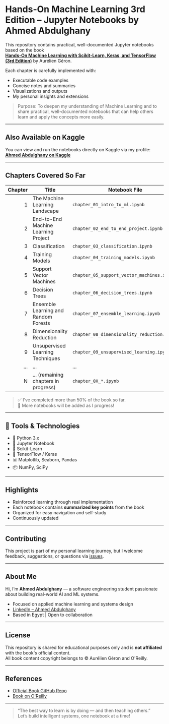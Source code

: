 # Hands-On Machine Learning 3rd Edition – Jupyter Notebooks by Ahmed Abdulghany

This repository contains practical, well-documented Jupyter notebooks based on the book  
**[Hands-On Machine Learning with Scikit-Learn, Keras, and TensorFlow (3rd Edition)](https://www.oreilly.com/library/view/hands-on-machine-learning/9781098125967/)** by Aurélien Géron.

Each chapter is carefully implemented with:
- Executable code examples
- Concise notes and summaries
- Visualizations and outputs
- My personal insights and extensions

> Purpose: To deepen my understanding of Machine Learning and to share practical, well-documented notebooks that can help others learn and apply the concepts more easily.

---

## Also Available on Kaggle

You can view and run the notebooks directly on Kaggle via my profile:  
**[Ahmed Abdulghany on Kaggle](https://www.kaggle.com/ahmedabdulghany)**

---

## Chapters Covered So Far

| Chapter | Title                                      | Notebook File                              | Notes |
|--------:|--------------------------------------------|--------------------------------------------|-------|
| 1       | The Machine Learning Landscape             | `chapter_01_intro_to_ml.ipynb`             | ✅     |
| 2       | End-to-End Machine Learning Project        | `chapter_02_end_to_end_project.ipynb`      | ✅     |
| 3       | Classification                             | `chapter_03_classification.ipynb`          | ✅     |
| 4       | Training Models                            | `chapter_04_training_models.ipynb`         | ✅     |
| 5       | Support Vector Machines                    | `chapter_05_support_vector_machines.ipynb` | ✅     |
| 6       | Decision Trees                             | `chapter_06_decision_trees.ipynb`          | ✅     |
| 7       | Ensemble Learning and Random Forests       | `chapter_07_ensemble_learning.ipynb`       | ✅     |
| 8       | Dimensionality Reduction                   | `chapter_08_dimensionality_reduction.ipynb`| ✅     |
| 9       | Unsupervised Learning Techniques           | `chapter_09_unsupervised_learning.ipynb`   | ✅     |
| ...     | ...                                        | ...                                        | 🔄     |
| N       | ... (remaining chapters in progress)       | `chapter_0X_*.ipynb`                       | 🔄     |

> ✅ I’ve completed more than 50% of the book so far.  
> 📌 More notebooks will be added as I progress!

---

## 🚀 Tools & Technologies

- 🐍 Python 3.x
- 📘 Jupyter Notebook
- 🔬 Scikit-Learn
- 🧠 TensorFlow / Keras
- 📊 Matplotlib, Seaborn, Pandas
- 📦 NumPy, SciPy

---

## Highlights

- Reinforced learning through real implementation
- Each notebook contains **summarized key points** from the book
- Organized for easy navigation and self-study
- Continuously updated

---

## Contributing

This project is part of my personal learning journey, but I welcome feedback, suggestions, or questions via [issues](https://github.com/AhmedAbdulghany/Hands-On-ML3-Jupyter-Notebooks-by-AhmedAbdulghany/issues).

---

## About Me

Hi, I’m **Ahmed Abdulghany** — a software engineering student passionate about building real-world AI and ML systems.

- Focused on applied machine learning and systems design  
- [LinkedIn – Ahmed Abdulghany](https://www.linkedin.com/in/ahmedabdulghany/)  
- Based in Egypt | Open to collaboration

---

## License

This repository is shared for educational purposes only and is **not affiliated** with the book's official content.  
All book content copyright belongs to © Aurélien Géron and O'Reilly.

---

## References

- [Official Book GitHub Repo](https://github.com/ageron/handson-ml3)
- [Book on O'Reilly](https://www.oreilly.com/library/view/hands-on-machine-learning/9781098125967/)

---

> “The best way to learn is by doing — and then teaching others.”  
> Let’s build intelligent systems, one notebook at a time!
